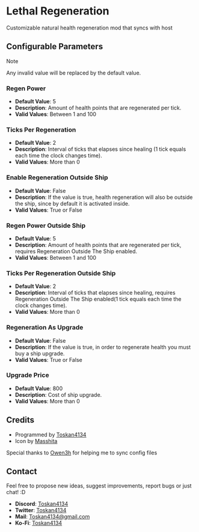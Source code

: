 # Lethal Regeneration

Customizable natural health regeneration mod that syncs with host

## Configurable Parameters

> [!NOTE]  
> Any invalid value will be replaced by the default value.

### Regen Power

-   **Default Value**: 5
-   **Description**: Amount of health points that are regenerated per tick.
-   **Valid Values**: Between 1 and 100

### Ticks Per Regeneration

-   **Default Value**: 2
-   **Description**: Interval of ticks that elapses since healing (1 tick equals each time the clock changes time).
-   **Valid Values**: More than 0

### Enable Regeneration Outside Ship

-   **Default Value**: False
-   **Description**: If the value is true, health regeneration will also be outside the ship, since by default it is activated inside.
-   **Valid Values**: True or False

### Regen Power Outside Ship

-   **Default Value**: 5
-   **Description**: Amount of health points that are regenerated per tick, requires Regeneration Outside The Ship enabled.
-   **Valid Values**: Between 1 and 100

### Ticks Per Regeneration Outside Ship

-   **Default Value**: 2
-   **Description**: Interval of ticks that elapses since healing, requires Regeneration Outside The Ship enabled(1 tick equals each time the clock changes time).
-   **Valid Values**: More than 0

### Regeneration As Upgrade

-   **Default Value**: False
-   **Description**: If the value is true, in order to regenerate health you must buy a ship upgrade.
-   **Valid Values**: True or False

### Upgrade Price

-   **Default Value**: 800
-   **Description**: Cost of ship upgrade.
-   **Valid Values**: More than 0

## Credits

-   Programmed by [Toskan4134](https://discordapp.com/users/356817504330448906)
-   Icon by [Masshita](https://discordapp.com/users/680514575992356916)

Special thanks to [Owen3h](https://discordapp.com/users/263377802647175170) for helping me to sync config files

## Contact

Feel free to propose new ideas, suggest improvements, report bugs or just chat! :D

-   **Discord**: [Toskan4134](https://discordlookup.com/user/356817504330448906)
-   **Twitter**: [Toskan4134](https://twitter.com/Toskan4134)
-   **Mail**: [Toskan4134@gmail.com](mailto:toskan4134@gmail.com)
-   **Ko-Fi**: [Toskan4134](https://ko-fi.com/toskan4134)
